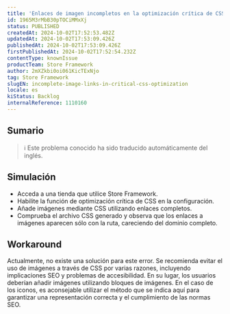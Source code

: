 ```yaml
---
title: 'Enlaces de imagen incompletos en la optimización crítica de CSS'
id: 1965M3rMbB30pTOCiMMxXj
status: PUBLISHED
createdAt: 2024-10-02T17:52:53.482Z
updatedAt: 2024-10-02T17:53:09.426Z
publishedAt: 2024-10-02T17:53:09.426Z
firstPublishedAt: 2024-10-02T17:52:54.232Z
contentType: knownIssue
productTeam: Store Framework
author: 2mXZkbi0oi061KicTExNjo
tag: Store Framework
slugEN: incomplete-image-links-in-critical-css-optimization
locale: es
kiStatus: Backlog
internalReference: 1110160
---
```


## Sumario

>ℹ️ Este problema conocido ha sido traducido automáticamente del inglés.



## Simulación



- Acceda a una tienda que utilice Store Framework.
- Habilite la función de optimización crítica de CSS en la configuración.
- Añade imágenes mediante CSS utilizando enlaces completos.
- Comprueba el archivo CSS generado y observa que los enlaces a imágenes aparecen sólo con la ruta, careciendo del dominio completo.



## Workaround


Actualmente, no existe una solución para este error. Se recomienda evitar el uso de imágenes a través de CSS por varias razones, incluyendo implicaciones SEO y problemas de accesibilidad. En su lugar, los usuarios deberían añadir imágenes utilizando bloques de imágenes. En el caso de los iconos, es aconsejable utilizar el método que se indica aquí para garantizar una representación correcta y el cumplimiento de las normas SEO.






